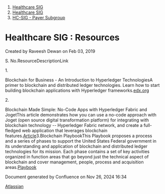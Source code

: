 1. [Healthcare SIG](index.html)
2. [Healthcare SIG](Healthcare-SIG_20545573.html)
3. [HC-SIG - Payer Subgroup](HC-SIG---Payer-Subgroup_20545772.html)

# Healthcare SIG : Resources

Created by Raveesh Dewan on Feb 03, 2019

S. No.ResourceDescriptionLink

1\.

Blockchain for Business - An Introduction to Hyperledger TechnologiesA primer to blockchain and distributed ledger technologies. Learn how to start building blockchain applications with Hyperledger frameworks.[edx.org](https://www.edx.org/course/blockchain-for-business-an-introduction-to-hyperledger-technologies)

2\.

Blockchain Made Simple: No-Code Apps with Hyperledger Fabric and JogetThis article demonstrates how you can use a no-code approach with Joget (open source digital transformation platform) for integrating with blockchain technology -- Hyperledger Fabric network, and create a full-fledged web application that leverages blockchain features.[Article](https://blog.joget.org/2019/01/blockchain-made-simple-no-code-apps.html)3.Blockchain PlaybookThis Playbook proposes a process and a series of phases to support the United States Federal government in its understanding and application of blockchain and distributed ledger technologies for its mission. Each phase contains a set of key activities organized in function areas that go beyond just the technical aspect of blockchain and cover management, people, process and acquisition areas.[Playbook](https://blockchain-working-group.github.io/blockchain-playbook/appendices/A/)

Document generated by Confluence on Nov 26, 2024 16:34

[Atlassian](http://www.atlassian.com/)
